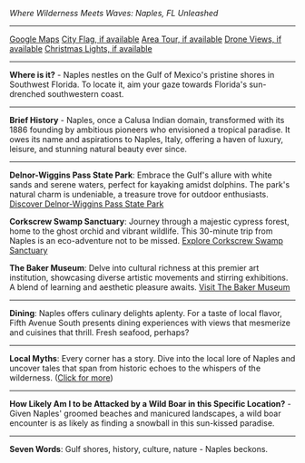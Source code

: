*Where Wilderness Meets Waves: Naples, FL Unleashed*

---

[Google Maps](https://www.google.com/maps/place/Naples,+FL/data=!3m1!1e3)
[City Flag, if available](https://www.google.com/search?tbm=isch&q=Naples+FL+Flag+Picture)
[Area Tour, if available](https://www.youtube.com/results?search_query=Naples+FL+4k+tour)
[Drone Views, if available](https://www.youtube.com/results?search_query=Naples+FL+4k+drone)
[Christmas Lights, if available](https://www.youtube.com/results?search_query=Naples+FL+christmas+lights&sp=CAI%253D)

---

**Where is it?** - Naples nestles on the Gulf of Mexico's pristine shores in Southwest Florida. To locate it, aim your gaze towards Florida's sun-drenched southwestern coast.

---

**Brief History** - Naples, once a Calusa Indian domain, transformed with its 1886 founding by ambitious pioneers who envisioned a tropical paradise. It owes its name and aspirations to Naples, Italy, offering a haven of luxury, leisure, and stunning natural beauty ever since.

---

**Delnor-Wiggins Pass State Park**: Embrace the Gulf's allure with white sands and serene waters, perfect for kayaking amidst dolphins. The park's natural charm is undeniable, a treasure trove for outdoor enthusiasts. [Discover Delnor-Wiggins Pass State Park](https://www.youtube.com/results?search_query=Naples+FL+Delnor-Wiggins+Pass+State+Park)

**Corkscrew Swamp Sanctuary**: Journey through a majestic cypress forest, home to the ghost orchid and vibrant wildlife. This 30-minute trip from Naples is an eco-adventure not to be missed. [Explore Corkscrew Swamp Sanctuary](https://www.youtube.com/results?search_query=Naples+FL+Corkscrew+Swamp+Sanctuary)

**The Baker Museum**: Delve into cultural richness at this premier art institution, showcasing diverse artistic movements and stirring exhibitions. A blend of learning and aesthetic pleasure awaits. [Visit The Baker Museum](https://www.youtube.com/results?search_query=Naples+FL+The+Baker+Museum)

---

**Dining**: Naples offers culinary delights aplenty. For a taste of local flavor, Fifth Avenue South presents dining experiences with views that mesmerize and cuisines that thrill. Fresh seafood, perhaps?

---

**Local Myths**: Every corner has a story. Dive into the local lore of Naples and uncover tales that span from historic echoes to the whispers of the wilderness. ([Click for more](https://www.google.com/search?q=Naples+FL+local+myths))

---

**How Likely Am I to be Attacked by a Wild Boar in this Specific Location?** - Given Naples' groomed beaches and manicured landscapes, a wild boar encounter is as likely as finding a snowball in this sun-kissed paradise.

---

**Seven Words**: Gulf shores, history, culture, nature - Naples beckons.